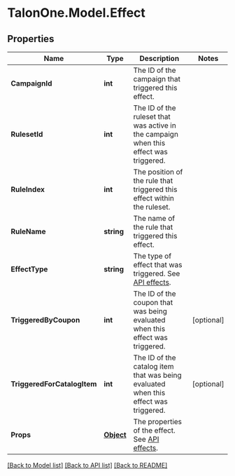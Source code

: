 # TalonOne.Model.Effect
## Properties

Name | Type | Description | Notes
------------ | ------------- | ------------- | -------------
**CampaignId** | **int** | The ID of the campaign that triggered this effect. | 
**RulesetId** | **int** | The ID of the ruleset that was active in the campaign when this effect was triggered. | 
**RuleIndex** | **int** | The position of the rule that triggered this effect within the ruleset. | 
**RuleName** | **string** | The name of the rule that triggered this effect. | 
**EffectType** | **string** | The type of effect that was triggered. See [API effects](https://docs.talon.one/docs/dev/integration-api/api-effects). | 
**TriggeredByCoupon** | **int** | The ID of the coupon that was being evaluated when this effect was triggered. | [optional] 
**TriggeredForCatalogItem** | **int** | The ID of the catalog item that was being evaluated when this effect was triggered. | [optional] 
**Props** | [**Object**](.md) | The properties of the effect. See [API effects](https://docs.talon.one/docs/dev/integration-api/api-effects). | 

[[Back to Model list]](../README.md#documentation-for-models) [[Back to API list]](../README.md#documentation-for-api-endpoints) [[Back to README]](../README.md)

